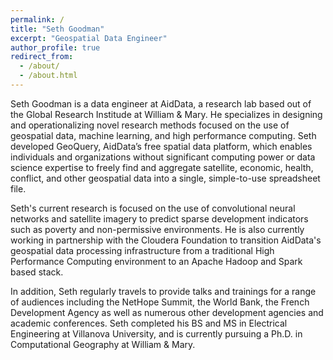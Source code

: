 ```yaml
---
permalink: /
title: "Seth Goodman"
excerpt: "Geospatial Data Engineer"
author_profile: true
redirect_from:
  - /about/
  - /about.html
---
```


Seth Goodman is a data engineer at AidData, a research lab based out of the Global Research Institude at William & Mary. He specializes in designing and operationalizing novel research methods focused on the use of geospatial data, machine learning, and high performance computing. Seth developed GeoQuery, AidData’s free spatial data platform, which enables individuals and organizations without significant computing power or data science expertise to freely find and aggregate satellite, economic, health, conflict, and other geospatial data into a single, simple-to-use spreadsheet file.

Seth's current research is focused on the use of convolutional neural networks and satellite imagery to predict sparse development indicators such as poverty and non-permissive environments. He is also currently working in partnership with the Cloudera Foundation to transition AidData's geospatial data processing infrastructure from a traditional High Performance Computing environment to an Apache Hadoop and Spark based stack.

In addition, Seth regularly travels to provide talks and trainings for a range of audiences including the NetHope Summit, the World Bank, the French Development Agency as well as numerous other development agencies and academic conferences. Seth completed his BS and MS in Electrical Engineering at Villanova University, and is currently pursuing a Ph.D. in Computational Geography at William & Mary.
